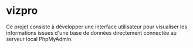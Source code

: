 # vizpro
Ce projet consiste à développer une interface utilisateur pour visualiser les informations issues d'une base de données directement connectée au serveur local PhpMyAdmin.
